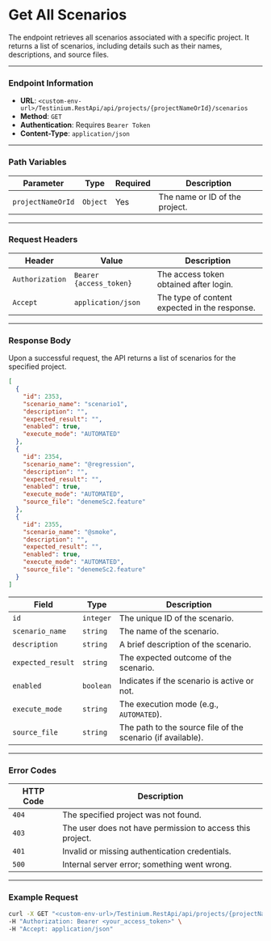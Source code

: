 # Get All Scenarios

The endpoint retrieves all scenarios associated with a specific project. It returns a list of scenarios, including details such as their names, descriptions, and source files.

***

### Endpoint Information

* **URL**: `<custom-env-url>/Testinium.RestApi/api/projects/{projectNameOrId}/scenarios`
* **Method**: `GET`
* **Authentication**: Requires `Bearer Token`
* **Content-Type**: `application/json`

***

### Path Variables

| Parameter         | Type     | Required | Description                    |
| ----------------- | -------- | -------- | ------------------------------ |
| `projectNameOrId` | `Object` | Yes      | The name or ID of the project. |

***

### Request Headers

| Header          | Value                   | Description                                   |
| --------------- | ----------------------- | --------------------------------------------- |
| `Authorization` | `Bearer {access_token}` | The access token obtained after login.        |
| `Accept`        | `application/json`      | The type of content expected in the response. |

***

### Response Body

Upon a successful request, the API returns a list of scenarios for the specified project.

```json
[
  {
    "id": 2353,
    "scenario_name": "scenario1",
    "description": "",
    "expected_result": "",
    "enabled": true,
    "execute_mode": "AUTOMATED"
  },
  {
    "id": 2354,
    "scenario_name": "@regression",
    "description": "",
    "expected_result": "",
    "enabled": true,
    "execute_mode": "AUTOMATED",
    "source_file": "denemeSc2.feature"
  },
  {
    "id": 2355,
    "scenario_name": "@smoke",
    "description": "",
    "expected_result": "",
    "enabled": true,
    "execute_mode": "AUTOMATED",
    "source_file": "denemeSc2.feature"
  }
]
```

| Field             | Type      | Description                                                 |
| ----------------- | --------- | ----------------------------------------------------------- |
| `id`              | `integer` | The unique ID of the scenario.                              |
| `scenario_name`   | `string`  | The name of the scenario.                                   |
| `description`     | `string`  | A brief description of the scenario.                        |
| `expected_result` | `string`  | The expected outcome of the scenario.                       |
| `enabled`         | `boolean` | Indicates if the scenario is active or not.                 |
| `execute_mode`    | `string`  | The execution mode (e.g., `AUTOMATED`).                     |
| `source_file`     | `string`  | The path to the source file of the scenario (if available). |

***

### Error Codes

| HTTP Code | Description                                               |
| --------- | --------------------------------------------------------- |
| `404`     | The specified project was not found.                      |
| `403`     | The user does not have permission to access this project. |
| `401`     | Invalid or missing authentication credentials.            |
| `500`     | Internal server error; something went wrong.              |

***

### Example Request

```bash
curl -X GET "<custom-env-url>/Testinium.RestApi/api/projects/{projectNameOrId}/scenarios" \
-H "Authorization: Bearer <your_access_token>" \
-H "Accept: application/json"
```

